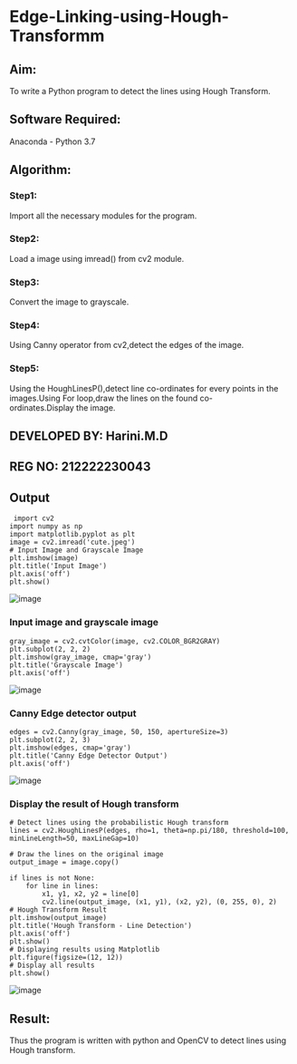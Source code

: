 # Edge-Linking-using-Hough-Transformm
## Aim:
To write a Python program to detect the lines using Hough Transform.

## Software Required:
Anaconda - Python 3.7

## Algorithm:
### Step1:

Import all the necessary modules for the program.
### Step2:

Load a image using imread() from cv2 module.
### Step3:

Convert the image to grayscale.
### Step4:

Using Canny operator from cv2,detect the edges of the image.
### Step5:

Using the HoughLinesP(),detect line co-ordinates for every points in the images.Using For loop,draw the lines on the found co-ordinates.Display the image.

## DEVELOPED BY: Harini.M.D
## REG NO: 212222230043
## Output
```
 import cv2
import numpy as np
import matplotlib.pyplot as plt
image = cv2.imread('cute.jpeg')
# Input Image and Grayscale Image
plt.imshow(image)
plt.title('Input Image')
plt.axis('off')
plt.show()

```



![image](https://github.com/user-attachments/assets/cdedab11-e385-4cfa-9c1b-c747999f268a)





### Input image and grayscale image
```
gray_image = cv2.cvtColor(image, cv2.COLOR_BGR2GRAY)
plt.subplot(2, 2, 2)
plt.imshow(gray_image, cmap='gray')
plt.title('Grayscale Image')
plt.axis('off')

```

![image](https://github.com/user-attachments/assets/58f0f6d6-2a5f-4966-b19a-8ae1b826afcc)



### Canny Edge detector output
```
edges = cv2.Canny(gray_image, 50, 150, apertureSize=3)
plt.subplot(2, 2, 3)
plt.imshow(edges, cmap='gray')
plt.title('Canny Edge Detector Output')
plt.axis('off')
```
![image](https://github.com/user-attachments/assets/a1176baa-b6c9-4451-aad6-0467436c6461)



### Display the result of Hough transform
```
# Detect lines using the probabilistic Hough transform
lines = cv2.HoughLinesP(edges, rho=1, theta=np.pi/180, threshold=100, minLineLength=50, maxLineGap=10)

# Draw the lines on the original image
output_image = image.copy()

if lines is not None:
    for line in lines:
        x1, y1, x2, y2 = line[0]
        cv2.line(output_image, (x1, y1), (x2, y2), (0, 255, 0), 2)
# Hough Transform Result
plt.imshow(output_image)
plt.title('Hough Transform - Line Detection')
plt.axis('off')
plt.show()
# Displaying results using Matplotlib
plt.figure(figsize=(12, 12))
# Display all results
plt.show()

```
![image](https://github.com/user-attachments/assets/9a0c3fd6-a617-4311-a1a8-e522a443b2fc)


## Result:
Thus the program is written with python and OpenCV to detect lines using Hough transform.
